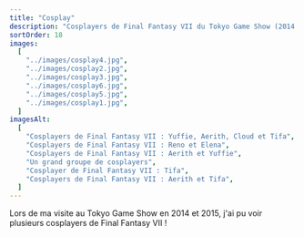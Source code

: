 ```yaml
---
title: "Cosplay"
description: "Cosplayers de Final Fantasy VII du Tokyo Game Show (2014 et 2015)"
sortOrder: 18
images:
  [
    "../images/cosplay4.jpg",
    "../images/cosplay2.jpg",
    "../images/cosplay3.jpg",
    "../images/cosplay6.jpg",
    "../images/cosplay5.jpg",
    "../images/cosplay1.jpg",
  ]
imagesAlt:
  [
    "Cosplayers de Final Fantasy VII : Yuffie, Aerith, Cloud et Tifa",
    "Cosplayers de Final Fantasy VII : Reno et Elena",
    "Cosplayers de Final Fantasy VII : Aerith et Yuffie",
    "Un grand groupe de cosplayers",
    "Cosplayer de Final Fantasy VII : Tifa",
    "Cosplayers de Final Fantasy VII : Aerith et Tifa",
  ]
---
```


Lors de ma visite au Tokyo Game Show en 2014 et 2015, j'ai pu voir plusieurs cosplayers de Final Fantasy VII !
